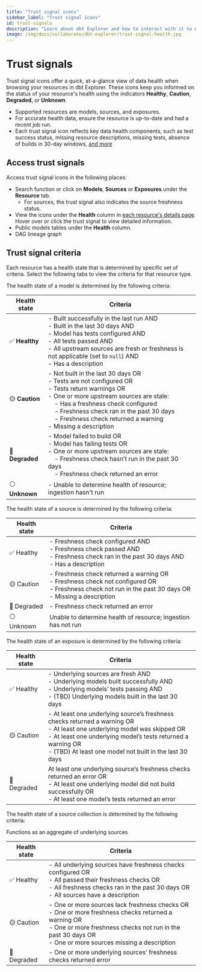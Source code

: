 ```yaml
---
title: "Trust signal icons"
sidebar_label: "Trust signal icons"
id: trust-signals
description: "Learn about dbt Explorer and how to interact with it to understand, improve, and leverage your dbt projects."
image: /img/docs/collaborate/dbt-explorer/trust-signal-health.jpg
---
```


# Trust signals <Lifecycle status="preview" />

Trust signal icons offer a quick, at-a-glance view of data health when browsing your resources in dbt Explorer. These icons keep you informed on the status of your resource's health using the indicators **Healthy**, **Caution**, **Degraded**, or **Unknown**.

- Supported resources are models, sources, and exposures.
- For accurate health data, ensure the resource is up-to-date and had a recent job run.
- Each trust signal icon reflects key data health components, such as test success status, missing resource descriptions, missing tests, absence of builds in 30-day windows, [and more](#trust-signal-criteria)

<Lightbox src="/img/docs/collaborate/dbt-explorer/trust-signal-health.jpg" width="55%" title="View trust signals for your models."/> 

## Access trust signals

Access trust signal icons in the following places:
- Search function or click on **Models**, **Sources** or **Exposures** under the **Resource** tab. 
   - For sources, the trust signal also indicates the source freshness status.
- View the icons under the **Health** column in [each resource's details page](#view-resource-details). Hover over or click the trust signal to view detailed information.
- Public models tables under the **Health** column.
- DAG lineage graph 


<Lightbox src="/img/docs/collaborate/dbt-explorer/icons-trust-signal.gif" width="95%" title="Access trust signal icons in multiple places in dbt Explorer."/> 

## Trust signal criteria

Each resource has a health state that is determined by specific set of criteria. Select the following tabs to view the criteria for that resource type.
<Tabs>
<TabItem value="models" label="Models">

The health state of a model is determined by the following criteria:

| **Health state** | **Criteria**   |
|-------------------|---------------|
| ✅ **Healthy**    | - Built successfully in the last run AND<br />- Built in the last 30 days AND<br />- Model has tests configured AND<br />- All tests passed AND<br />- All upstream sources are fresh or freshness is not applicable (set to `null`) AND<br />- Has a description |
| 🟡 **Caution**   | - Not built in the last 30 days OR<br />- Tests are not configured OR<br />- Tests return warnings OR<br />- One or more upstream sources are stale:<br />&nbsp;&nbsp;&nbsp;&nbsp;- Has a freshness check configured<br />&nbsp;&nbsp;&nbsp;&nbsp;- Freshness check ran in the past 30 days<br />&nbsp;&nbsp;&nbsp;&nbsp;- Freshness check returned a warning<br />- Missing a description |
| 🔴 **Degraded**  | - Model failed to build OR<br />- Model has failing tests OR<br />- One or more upstream sources are stale:<br />&nbsp;&nbsp;&nbsp;&nbsp;- Freshness check hasn’t run in the past 30 days<br />&nbsp;&nbsp;&nbsp;&nbsp;- Freshness check returned an error |
| ⚪ **Unknown**    | - Unable to determine health of resource; ingestion hasn't run           |

</TabItem>

<TabItem value="sources" label="Sources">

The health state of a source is determined by the following criteria:

| **Health state** | **Criteria**   |
|-------------------|---------------|
| ✅ Healthy	| - Freshness check configured AND<br />- Freshness check passed AND<br />- Freshness check ran in the past 30 days AND<br />- Has a description |
| 🟡 Caution	| - Freshness check returned a warning OR<br />- Freshness check not configured OR<br />- Freshness check not run in the past 30 days OR<br />- Missing a description |
| 🔴 Degraded	| - Freshness check returned an error |
| ⚪ Unknown	| Unable to determine health of resource; ingestion has not run |

</TabItem>

<TabItem value="exposures" label="Exposures">

The health state of an exposure is determined by the following criteria:

| **Health state** | **Criteria**   |
|-------------------|---------------|
| ✅ Healthy	| - Underlying sources are fresh AND<br />- Underlying models built successfully AND<br />- Underlying models’ tests passing AND<br />- (TBD) Underlying models built in the last 30 days |
| 🟡 Caution	| - At least one underlying source’s freshness checks returned a warning OR<br />- At least one underlying model was skipped OR<br />- At least one underlying model’s tests returned a warning OR<br />- (TBD) At least one model not built in the last 30 days |
| 🔴 Degraded	| At least one underlying source’s freshness checks returned an error OR<br />- At least one underlying model did not build successfully OR<br />- At least one model’s tests returned an error |

</TabItem>

<TabItem value="source-collection" label="Source collection health">

The health state of a source collection is determined by the following criteria:

Functions as an aggregate of underlying sources

| **Health state** | **Criteria**   |
|-------------------|---------------|
| ✅ Healthy	| - All underlying sources have freshness checks configured OR<br />- All passed their freshness checks OR<br />- All freshness checks ran in the past 30 days OR<br /> - All sources have a description |
| 🟡 Caution	| - One or more sources lack freshness checks OR<br />- One or more freshness checks returned a warning OR<br />- One or more freshness checks not run in the past 30 days OR<br />- One or more sources missing a description |
| 🔴 Degraded	| - One or more underlying sources’ freshness checks returned error |

</TabItem>

</Tabs>
